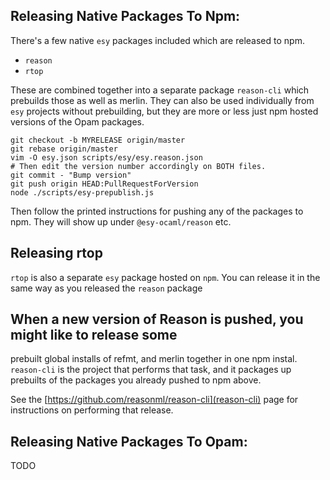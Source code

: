 ## Releasing Native Packages To Npm:

There's a few native `esy` packages included which are released to npm.

- `reason`
- `rtop`

These are combined together into a separate package `reason-cli` which
prebuilds those as well as merlin. They can also be used individually from
`esy` projects without prebuilding, but they are more or less just npm hosted
versions of the Opam packages.


    git checkout -b MYRELEASE origin/master
    git rebase origin/master
    vim -O esy.json scripts/esy/esy.reason.json
    # Then edit the version number accordingly on BOTH files.
    git commit - "Bump version"
    git push origin HEAD:PullRequestForVersion
    node ./scripts/esy-prepublish.js

Then follow the printed instructions for pushing any of the packages to npm.
They will show up under `@esy-ocaml/reason` etc.

## Releasing rtop

`rtop` is also a separate `esy` package hosted on `npm`. You can
release it in the same way as you released the `reason` package


## When a new version of Reason is pushed, you might like to release some
prebuilt global installs of refmt, and merlin together in one npm instal.
`reason-cli` is the project that performs that task, and it packages up
prebuilts of the packages you already pushed to npm above.

See the [https://github.com/reasonml/reason-cli](reason-cli) page for
instructions on performing that release.

## Releasing Native Packages To Opam:

TODO
